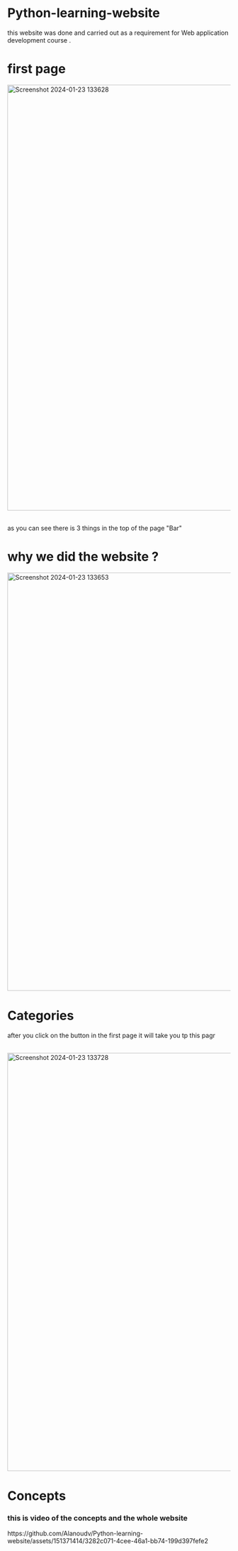# Python-learning-website
this website was done and carried out as a requirement for Web application development course .
<h1>first page</h1>
<img width="960" alt="Screenshot 2024-01-23 133628" src="https://github.com/Alanoudv/Python-learning-website/assets/151371414/41d029d7-e552-45fb-a053-fcc618ca0916">
<BR><br><P>as you can see there is 3 things in the top of the page "Bar"</P>
<h1>why we did the website ?</h1>
<img width="943" alt="Screenshot 2024-01-23 133653" src="https://github.com/Alanoudv/Python-learning-website/assets/151371414/7b2941fc-5bb1-4c72-b358-21be64f24dc4">

<h1> Categories</h1>
<p> after you click on the button in the first page it will take you tp this pagr </p> <br>
<img width="943" alt="Screenshot 2024-01-23 133728" src="https://github.com/Alanoudv/Python-learning-website/assets/151371414/c20575e9-3258-445c-84d2-e1629061d684">
<h1>Concepts</h1>
<h3> this is video of the concepts and the whole website</h3>
https://github.com/Alanoudv/Python-learning-website/assets/151371414/3282c071-4cee-46a1-bb74-199d397fefe2


